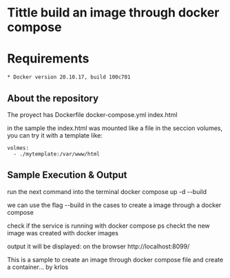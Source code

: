 # Tittle build an image through docker compose

# Requirements
	* Docker version 20.10.17, build 100c701
## About the repository

The proyect has
	Dockerfile
	docker-compose.yml
	index.html

in the sample the index.html was mounted like a file 
in the seccion volumes, you can try it with a template like:

	volmes:
	  - ./mytemplate:/var/www/html
 
## Sample Execution & Output

run the next command into the terminal
	docker compose up -d --build

we can use the flag --build in the cases to create a image through a docker compose

check if the service is running with
	docker compose ps
checkt the new image was created with
	docker images

output it will be displayed: on the browser http://localhost:8099/

This is a sample to create an image through docker compose file and create a container... by krlos 
